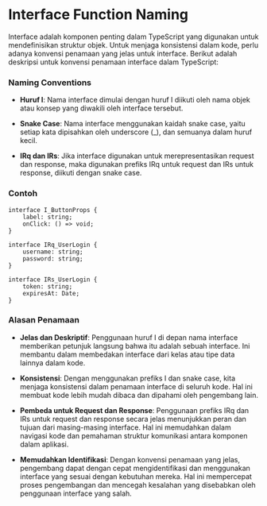 # Interface Function Naming

Interface adalah komponen penting dalam TypeScript yang digunakan untuk mendefinisikan struktur objek. Untuk menjaga konsistensi dalam kode, perlu adanya konvensi penamaan yang jelas untuk interface. Berikut adalah deskripsi untuk konvensi penamaan interface dalam TypeScript:


### Naming Conventions
- **Huruf I**: Nama interface dimulai dengan huruf I diikuti oleh nama objek atau konsep yang diwakili oleh interface tersebut.

- **Snake Case**: Nama interface menggunakan kaidah snake case, yaitu setiap kata dipisahkan oleh underscore (_), dan semuanya dalam huruf kecil.

- **IRq dan IRs**: Jika interface digunakan untuk merepresentasikan request dan response, maka digunakan prefiks IRq untuk request dan IRs untuk response, diikuti dengan snake case.


### Contoh
```tsx
interface I_ButtonProps {
    label: string;
    onClick: () => void;
}

interface IRq_UserLogin {
    username: string;
    password: string;
}

interface IRs_UserLogin {
    token: string;
    expiresAt: Date;
}
```

### Alasan Penamaan
- **Jelas dan Deskriptif**: Penggunaan huruf I di depan nama interface memberikan petunjuk langsung bahwa itu adalah sebuah interface. Ini membantu dalam membedakan interface dari kelas atau tipe data lainnya dalam kode.

- **Konsistensi**: Dengan menggunakan prefiks I dan snake case, kita menjaga konsistensi dalam penamaan interface di seluruh kode. Hal ini membuat kode lebih mudah dibaca dan dipahami oleh pengembang lain.

- **Pembeda untuk Request dan Response**: Penggunaan prefiks IRq dan IRs untuk request dan response secara jelas menunjukkan peran dan tujuan dari masing-masing interface. Hal ini memudahkan dalam navigasi kode dan pemahaman struktur komunikasi antara komponen dalam aplikasi.

- **Memudahkan Identifikasi**: Dengan konvensi penamaan yang jelas, pengembang dapat dengan cepat mengidentifikasi dan menggunakan interface yang sesuai dengan kebutuhan mereka. Hal ini mempercepat proses pengembangan dan mencegah kesalahan yang disebabkan oleh penggunaan interface yang salah.